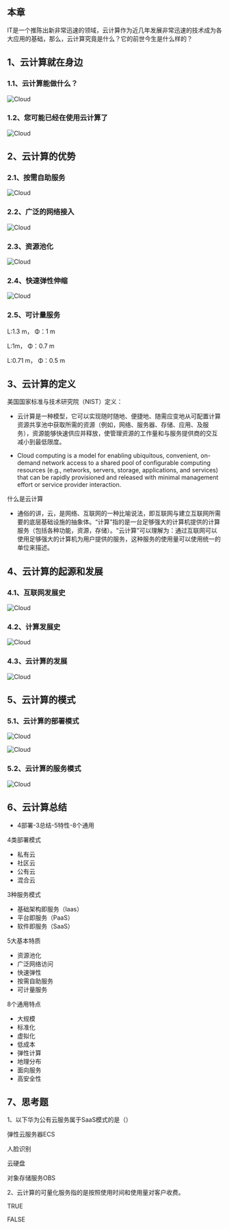 ## 本章

IT是一个推陈出新非常迅速的领域，云计算作为近几年发展非常迅速的技术成为各大应用的基础，那么，云计算究竟是什么？它的前世今生是什么样的？

## 1、云计算就在身边

### 1.1、云计算能做什么？

![Cloud](http://images.zsjshao.net/huawei/HCIA-Cloud-Computing/01/01.png)

### 1.2、您可能已经在使用云计算了

![Cloud](http://images.zsjshao.net/huawei/HCIA-Cloud-Computing/01/02.png)

## 2、云计算的优势

### 2.1、按需自助服务

![Cloud](http://images.zsjshao.net/huawei/HCIA-Cloud-Computing/01/03.png)

### 2.2、广泛的网络接入

![Cloud](http://images.zsjshao.net/huawei/HCIA-Cloud-Computing/01/04.png)

### 2.3、资源池化

![Cloud](http://images.zsjshao.net/huawei/HCIA-Cloud-Computing/01/05.png)

### 2.4、快速弹性伸缩

![Cloud](http://images.zsjshao.net/huawei/HCIA-Cloud-Computing/01/06.png)

### 2.5、可计量服务

L:1.3 m， Φ：1 m

L:1m， Φ：0.7 m

L:0.71 m， Φ：0.5 m

## 3、云计算的定义

美国国家标准与技术研究院（NIST）定义：

- 云计算是一种模型，它可以实现随时随地、便捷地、随需应变地从可配置计算资源共享池中获取所需的资源（例如，网络、服务器、存储、应用、及服务），资源能够快速供应并释放，使管理资源的工作量和与服务提供商的交互减小到最低限度。

- Cloud computing is a model for enabling ubiquitous, convenient, on-demand network access to a shared pool of configurable computing resources (e.g., networks, servers, storage, applications, and services) that can be rapidly provisioned and released with minimal management effort or service provider interaction.

什么是云计算

- 通俗的讲，云，是网络、互联网的一种比喻说法，即互联网与建立互联网所需要的底层基础设施的抽象体。“计算”指的是一台足够强大的计算机提供的计算服务（包括各种功能，资源，存储）。“云计算”可以理解为：通过互联网可以使用足够强大的计算机为用户提供的服务，这种服务的使用量可以使用统一的单位来描述。

## 4、云计算的起源和发展

### 4.1、互联网发展史

![Cloud](http://images.zsjshao.net/huawei/HCIA-Cloud-Computing/01/07.png)

### 4.2、计算发展史

![Cloud](http://images.zsjshao.net/huawei/HCIA-Cloud-Computing/01/08.png)

### 4.3、云计算的发展

![Cloud](http://images.zsjshao.net/huawei/HCIA-Cloud-Computing/01/09.png)

## 5、云计算的模式

### 5.1、云计算的部署模式

![Cloud](http://images.zsjshao.net/huawei/HCIA-Cloud-Computing/01/10.png)

![Cloud](http://images.zsjshao.net/huawei/HCIA-Cloud-Computing/01/11.png)

### 5.2、云计算的服务模式

![Cloud](http://images.zsjshao.net/huawei/HCIA-Cloud-Computing/01/12.png)

## 6、云计算总结

- 4部署-3总结-5特性-8个通用

4类部署模式

- 私有云
- 社区云
- 公有云
- 混合云

3种服务模式

- 基础架构即服务（Iaas）
- 平台即服务（PaaS）
- 软件即服务（SaaS）

5大基本特质

- 资源池化
- 广泛网络访问
- 快速弹性
- 按需自助服务
- 可计量服务

8个通用特点

- 大规模
- 标准化
- 虚拟化
- 低成本
- 弹性计算
- 地理分布
- 面向服务
- 高安全性

## 7、思考题

1、以下华为公有云服务属于SaaS模式的是（）

弹性云服务器ECS

人脸识别

云硬盘

对象存储服务OBS

2、云计算的可量化服务指的是按照使用时间和使用量对客户收费。

TRUE

FALSE